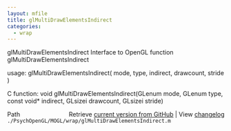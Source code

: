 ```yaml
---
layout: mfile
title: glMultiDrawElementsIndirect
categories:
  - wrap
---
```


glMultiDrawElementsIndirect  Interface to OpenGL function glMultiDrawElementsIndirect

usage:  glMultiDrawElementsIndirect\( mode, type, indirect, drawcount, stride \)

C function:  void glMultiDrawElementsIndirect\(GLenum mode, GLenum type, const void\* indirect, GLsizei drawcount, GLsizei stride\)


<div class="code_header" style="text-align:right;">
  <span style="float:left;">Path&nbsp;&nbsp;</span> <span class="counter">Retrieve <a href=
  "https://raw.github.com/Psychtoolbox-3/Psychtoolbox-3/beta/./PsychOpenGL/MOGL/wrap/glMultiDrawElementsIndirect.m">current version from GitHub</a> | View <a href=
  "https://github.com/Psychtoolbox-3/Psychtoolbox-3/commits/beta/./PsychOpenGL/MOGL/wrap/glMultiDrawElementsIndirect.m">changelog</a></span>
</div>
<div class="code">
  <code>./PsychOpenGL/MOGL/wrap/glMultiDrawElementsIndirect.m</code>
</div>
